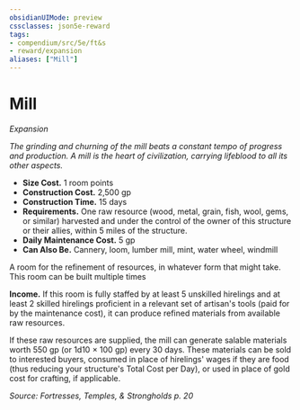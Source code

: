 ```yaml
---
obsidianUIMode: preview
cssclasses: json5e-reward
tags:
- compendium/src/5e/ft&s
- reward/expansion
aliases: ["Mill"]
---
```

# Mill
*Expansion*  

*The grinding and churning of the mill beats a constant tempo of progress and production. A mill is the heart of civilization, carrying lifeblood to all its other aspects.*

- **Size Cost.** 1 room points  
- **Construction Cost.** 2,500 gp  
- **Construction Time.** 15 days  
- **Requirements.** One raw resource (wood, metal, grain, fish, wool, gems, or similar) harvested and under the control of the owner of this structure or their allies, within 5 miles of the structure.  
- **Daily Maintenance Cost.** 5 gp  
- **Can Also Be.** Cannery, loom, lumber mill, mint, water wheel, windmill  

A room for the refinement of resources, in whatever form that might take. This room can be built multiple times

**Income.** If this room is fully staffed by at least 5 unskilled hirelings and at least 2 skilled hirelings proficient in a relevant set of artisan's tools (paid for by the maintenance cost), it can produce refined materials from available raw resources.

If these raw resources are supplied, the mill can generate salable materials worth 550 gp (or 1d10 × 100 gp) every 30 days. These materials can be sold to interested buyers, consumed in place of hirelings' wages if they are food (thus reducing your structure's Total Cost per Day), or used in place of gold cost for crafting, if applicable.

*Source: Fortresses, Temples, & Strongholds p. 20*